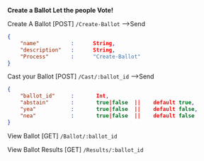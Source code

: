**Create a Ballot Let the people Vote!**

Create A Ballot
[POST] `/Create-Ballot`
-->Send
```json
{
    "name"          :      String,
    "description"   :      String,
    "Process"       :      "Create-Ballot"
}
```

Cast your Ballot
[POST] `/Cast/:ballot_id`
-->Send
```json
{
    "ballot_id"     :       Int,
    "abstain"       :       true|false  ||    default true,
    "yea"           :       true|false  ||    default false,
    "nea"           :       true|false  ||    default false
}
```

View Ballot
[GET] `/Ballot/:ballot_id`

View Ballot Results
[GET] `/Results/:ballot_id`

